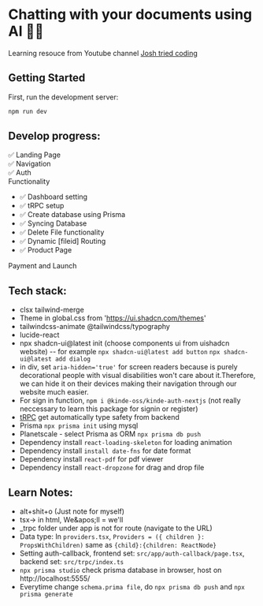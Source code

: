 # Chatting with your documents using AI 🐱‍💻

Learning resouce from Youtube channel [Josh tried coding](https://www.youtube.com/watch?v=ucX2zXAZ1I0&t=3760s&ab_channel=Joshtriedcoding)

## Getting Started

First, run the development server:

```bash
npm run dev
```

## Develop progress:

✅ Landing Page <br>
✅ Navigation<br>
✅ Auth<br>
Functionality <br>

- ✅ Dashboard setting<br>
- ✅ tRPC setup<br>
- ✅ Create database using Prisma<br>
- ✅ Syncing Database<br>
- ✅ Delete File functionality<br>
- ✅ Dynamic [fileid] Routing<br>
- ✅ Product Page<br>

Payment and Launch <br>

## Tech stack:

- clsx tailwind-merge
- Theme in global.css from 'https://ui.shadcn.com/themes'
- tailwindcss-animate @tailwindcss/typography
- lucide-react
- npx shadcn-ui@latest init (choose components ui from uishadcn website)
  -- for example `npx shadcn-ui@latest add button` `npx shadcn-ui@latest add dialog`
- in div, set `aria-hidden='true'` for screen readers because is purely decorational people with visual disabilities won't care about it.Therefore, we can hide it on their devices making their navigation through our website much easier.
- For sign in function, `npm i @kinde-oss/kinde-auth-nextjs` (not really neccessary to learn this package for signin or register)
- [tRPC](https://trpc.io/docs/client/nextjs/setup) get automatically type safety from backend
- Prisma `npx prisma init` using mysql
- Planetscale - select Prisma as ORM `npx prisma db push`
- Dependency install `react-loading-skeleton` for loading animation
- Dependency install `install date-fns` for date format
- Dependency install `react-pdf` for pdf viewer
- Dependency install `react-dropzone` for drag and drop file

## Learn Notes:

- alt+shit+o (Just note for myself)
- tsx-> in html, We\&apos;ll = we'll
- \_trpc folder under app is not for route (navigate to the URL)
- Data type: In `providers.tsx`, `Providers = ({ children }: PropsWithChildren)` same as `{child}:{children: ReactNode}`
- Setting auth-callback, frontend set: `src/app/auth-callback/page.tsx`, backend set: `src/trpc/index.ts`
- `npx prisma studio` check prisma database in browser, host on http://localhost:5555/
- Everytime change `schema.prima file`, do `npx prisma db push` and `npx prisma generate`
